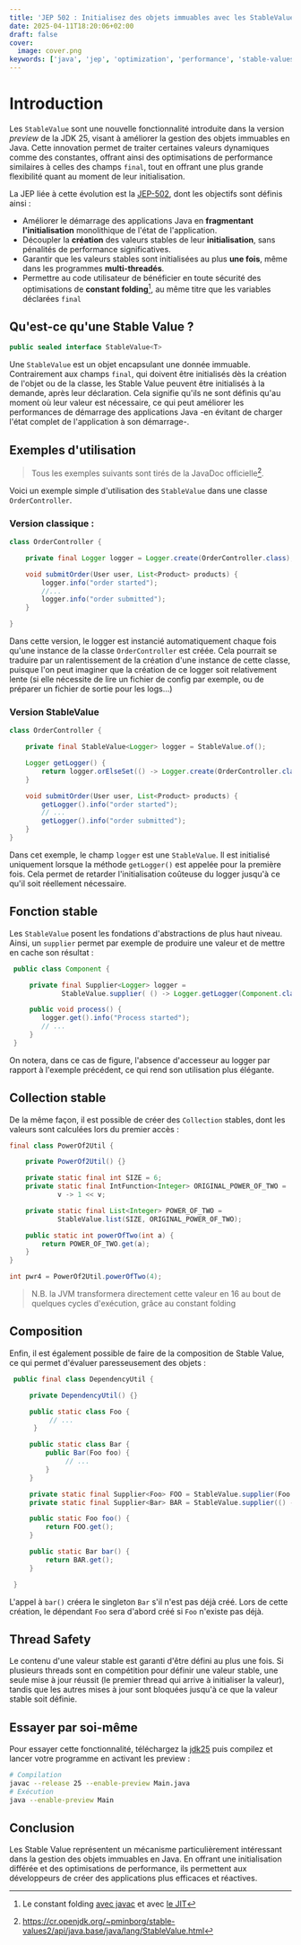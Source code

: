 ```yaml
---
title: 'JEP 502 : Initialisez des objets immuables avec les StableValue'
date: 2025-04-11T18:20:06+02:00
draft: false
cover:
  image: cover.png
keywords: ['java', 'jep', 'optimization', 'performance', 'stable-values','jep-502']
---
```


# Introduction

Les `StableValue` sont une nouvelle fonctionnalité introduite dans la version _preview_ de la JDK 25, visant à améliorer la gestion des objets immuables en Java. Cette innovation permet de traiter certaines valeurs dynamiques comme des constantes, offrant ainsi des optimisations de performance similaires à celles des champs `final`, tout en offrant une plus grande flexibilité quant au moment de leur initialisation.

La JEP liée à cette évolution est la [JEP-502](https://openjdk.org/jeps/502), dont les objectifs sont définis ainsi :

- Améliorer le démarrage des applications Java en **fragmentant l'initialisation** monolithique de l'état de l'application.
- Découpler la **création** des valeurs stables de leur **initialisation**, sans pénalités de performance significatives.
- Garantir que les valeurs stables sont initialisées au plus **une fois**, même dans les programmes **multi-threadés**.
- Permettre au code utilisateur de bénéficier en toute sécurité des optimisations de **constant folding**[^1], au même titre que les variables déclarées `final`

## Qu'est-ce qu'une Stable Value ?

```java
public sealed interface StableValue<T>
```

Une `StableValue` est un objet encapsulant une donnée immuable. Contrairement aux champs `final`, qui doivent être initialisés dès la création de l'objet ou de la classe, les Stable Value peuvent être initialisés à la demande, après leur déclaration. Cela signifie qu'ils ne sont définis qu'au moment où leur valeur est nécessaire, ce qui peut améliorer les performances de démarrage des applications Java -en évitant de charger l'état complet de l'application à son démarrage-.

## Exemples d'utilisation

> Tous les exemples suivants sont tirés de la JavaDoc officielle[^2].


Voici un exemple simple d'utilisation des `StableValue` dans une classe `OrderController`.

### Version classique :

```java
class OrderController {

    private final Logger logger = Logger.create(OrderController.class);

    void submitOrder(User user, List<Product> products) {
        logger.info("order started");
        //...
        logger.info("order submitted");
    }

}
```
Dans cette version, le logger est instancié automatiquement chaque fois qu'une instance de la classe `OrderController` est créée. Cela pourrait se traduire par un ralentissement de la création d'une instance de cette classe, puisque l'on peut imaginer que la création de ce logger soit relativement lente (si elle nécessite de lire un fichier de config par exemple, ou de préparer un fichier de sortie pour les logs...)

### Version StableValue

```java
class OrderController {

    private final StableValue<Logger> logger = StableValue.of();

    Logger getLogger() {
        return logger.orElseSet(() -> Logger.create(OrderController.class));
    }

    void submitOrder(User user, List<Product> products) {
        getLogger().info("order started");
        // ...
        getLogger().info("order submitted");
    }
}
```

Dans cet exemple, le champ `logger` est une `StableValue`. Il est initialisé uniquement lorsque la méthode `getLogger()` est appelée pour la première fois. Cela permet de retarder l'initialisation coûteuse du logger jusqu'à ce qu'il soit réellement nécessaire.

## Fonction stable
Les `StableValue` posent les fondations d'abstractions de plus haut niveau. Ainsi, un `supplier` permet par exemple de produire une valeur et de mettre en cache son résultat : 

```java
 public class Component {

     private final Supplier<Logger> logger =
             StableValue.supplier( () -> Logger.getLogger(Component.class) );

     public void process() {
        logger.get().info("Process started");
        // ...
     }
 }
```
On notera, dans ce cas de figure, l'absence d'accesseur au logger par rapport à l'exemple précédent, ce qui rend son utilisation plus élégante. 

## Collection stable
De la même façon, il est possible de créer des `Collection` stables, dont les valeurs sont calculées lors du premier accès : 

```java
final class PowerOf2Util {

    private PowerOf2Util() {}

    private static final int SIZE = 6;
    private static final IntFunction<Integer> ORIGINAL_POWER_OF_TWO =
            v -> 1 << v;

    private static final List<Integer> POWER_OF_TWO =
            StableValue.list(SIZE, ORIGINAL_POWER_OF_TWO);

    public static int powerOfTwo(int a) {
        return POWER_OF_TWO.get(a);
    }
}

int pwr4 = PowerOf2Util.powerOfTwo(4);
```
> N.B. la JVM transformera directement cette valeur en 16 au bout de quelques cycles d'exécution, grâce au constant folding

## Composition
Enfin, il est également possible de faire de la composition de Stable Value, ce qui permet d'évaluer paresseusement des objets : 

```java
 public final class DependencyUtil {

     private DependencyUtil() {}

     public static class Foo {
          // ...
      }

     public static class Bar {
         public Bar(Foo foo) {
              // ...
         }
     }

     private static final Supplier<Foo> FOO = StableValue.supplier(Foo::new);
     private static final Supplier<Bar> BAR = StableValue.supplier(() -> new Bar(FOO.get()));

     public static Foo foo() {
         return FOO.get();
     }

     public static Bar bar() {
         return BAR.get();
     }

 }
```

L'appel à `bar()` créera le singleton `Bar` s'il n'est pas déjà créé. Lors de cette création, le dépendant `Foo` sera d'abord créé si `Foo` n'existe pas déjà.

## Thread Safety

Le contenu d'une valeur stable est garanti d'être défini au plus une fois. Si plusieurs threads sont en compétition pour définir une valeur stable, une seule mise à jour réussit (le premier thread qui arrive à initialiser la valeur), tandis que les autres mises à jour sont bloquées jusqu'à ce que la valeur stable soit définie.

## Essayer par soi-même
Pour essayer cette fonctionnalité, téléchargez la [jdk25](https://jdk.java.net/25/) puis compilez et lancer votre programme en activant les preview :

```bash
# Compilation
javac --release 25 --enable-preview Main.java
# Exécution
java --enable-preview Main
```

## Conclusion

Les Stable Value représentent un mécanisme particulièrement intéressant dans la gestion des objets immuables en Java. En offrant une initialisation différée et des optimisations de performance, ils permettent aux développeurs de créer des applications plus efficaces et réactives. 


[^1]: Le constant folding [avec javac](https://fekir.info/post/compile-time-optimizations-in-java/#_optimization-done-by-javac) et avec [le JIT](https://jojozhuang.github.io/programming/java-advanced-jit-compiler/)
[^2]: https://cr.openjdk.org/~pminborg/stable-values2/api/java.base/java/lang/StableValue.html